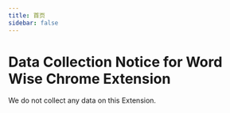 ```yaml
---
title: 首页
sidebar: false
---
```


# Data Collection Notice for Word Wise Chrome Extension 

We do not collect any data on this Extension.
